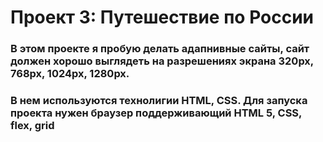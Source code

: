 # Проект 3: Путешествие по России

### В этом проекте я пробую делать адапнивные сайты, сайт должен хорошо выглядеть на  разрешениях экрана 320px, 768px, 1024px, 1280px.


### В нем используются технолигии HTML, CSS. Для запуска проекта нужен браузер поддерживающий HTML 5, CSS, flex, grid




